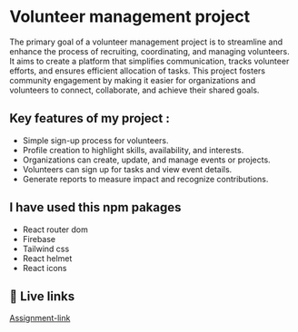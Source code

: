 # Volunteer management project

The primary goal of a volunteer management project is to streamline and enhance the process of recruiting, coordinating, and managing volunteers. It aims to create a platform that simplifies communication, tracks volunteer efforts, and ensures efficient allocation of tasks. This project fosters community engagement by making it easier for organizations and volunteers to connect, collaborate, and achieve their shared goals.
 


##   Key features of my project :

- Simple sign-up process for volunteers.
- Profile creation to highlight skills, availability, and interests.
- Organizations can create, update, and manage events or projects.
- Volunteers can sign up for tasks and view event details.
- Generate reports to measure impact and recognize contributions.

##   I have used this npm pakages

- React router dom
- Firebase
- Tailwind css
- React helmet
- React icons

## 🔗 Live links
[Assignment-link](https://my-11th-assignment-c2db4.web.app/)